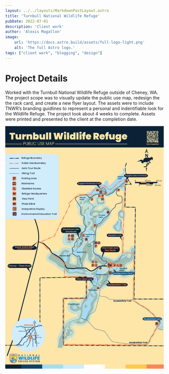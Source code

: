 ```yaml
---
layout: ../../layouts/MarkdownPostLayout.astro
title: 'Turnbull National Wildlife Refuge'
pubDate: 2022-07-01
description: 'Client work'
author: 'Alexis Magallon'
image:
    url: 'https://docs.astro.build/assets/full-logo-light.png'
    alt: 'The full Astro logo.'
tags: ["client work", "blogging", "design"]
---
```

# **Project Details**

Worked with the Turnbull National Wildlife Refuge outside of Cheney, WA.  The project scope was to visually update the public use map, redesign the the rack card, and create a new flyer layout. The assets were to include TNWR’s branding guidlines to represent a personal and indentifiable look for the Wildlife Refuge. The project took about 4 weeks to complete. Assets were printed and presented to the client at the completion date.

![Turnbull National Wildlife Refuge Public Use Map](src/assets/images/Magallon,AlexisTurnbullMap.png)